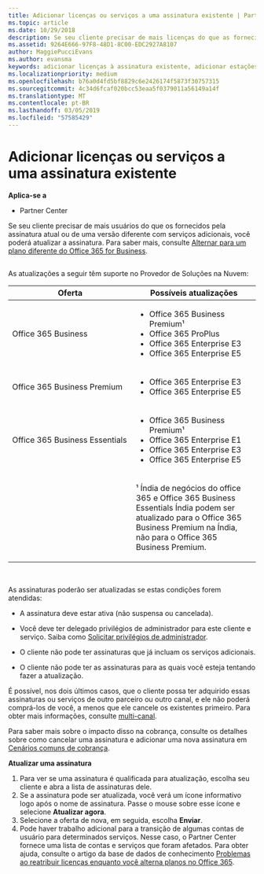 ```yaml
---
title: Adicionar licenças ou serviços a uma assinatura existente | Partner Center
ms.topic: article
ms.date: 10/29/2018
description: Se seu cliente precisar de mais licenças do que as fornecidas pela assinatura atual ou de uma versão diferente com serviços adicionais, você poderá fazer upgrade da assinatura.
ms.assetid: 9264E666-97F8-48D1-8C00-EDC2927A8107
author: MaggiePucciEvans
ms.author: evansma
keywords: adicionar licenças à assinatura existente, adicionar estações à assinatura existente, modificar uma assinatura, alterar uma assinatura, comprar mais licenças para um cliente
ms.localizationpriority: medium
ms.openlocfilehash: b76a0d4fd5bf8829c6e2426174f5873f30757315
ms.sourcegitcommit: 4c34d6fcaf020bcc53eaa5f0379011a56149a14f
ms.translationtype: MT
ms.contentlocale: pt-BR
ms.lasthandoff: 03/05/2019
ms.locfileid: "57585429"
---
```

# <a name="add-licenses-or-services-to-an-existing-subscription"></a>Adicionar licenças ou serviços a uma assinatura existente

**Aplica-se a**

-  Partner Center

Se seu cliente precisar de mais usuários do que os fornecidos pela assinatura atual ou de uma versão diferente com serviços adicionais, você poderá atualizar a assinatura. Para saber mais, consulte [Alternar para um plano diferente do Office 365 for Business](https://go.microsoft.com/fwlink/p/?LinkId=723577).

## <a href="" id="upgradesubscription"></a>


As atualizações a seguir têm suporte no Provedor de Soluções na Nuvem:

<table>
<colgroup>
<col width="50%" />
<col width="50%" />
</colgroup>
<thead>
<tr class="header">
<th>Oferta</th>
<th>Possíveis atualizações</th>
</tr>
</thead>
<tbody>
<tr class="odd">
<td>Office 365 Business</td>
<td><ul>
<li>Office 365 Business Premium¹</li>
<li>Office 365 ProPlus</li>
<li>Office 365 Enterprise E3</li>
<li>Office 365 Enterprise E5</li>
</ul></td>
</tr>
<tr class="even">
<td>Office 365 Business Premium</td>
<td><ul>
<li>Office 365 Enterprise E3</li>
<li>Office 365 Enterprise E5</li>
</ul></td>
</tr>
<tr class="odd">
<td>Office 365 Business Essentials</td>
<td><ul>
<li>Office 365 Business Premium¹</li>
<li>Office 365 Enterprise E1</li>
<li>Office 365 Enterprise E3</li>
<li>Office 365 Enterprise E5</li>
</ul></td>
</tr>
<tr class="even">
<td></td>
<td><p>¹ Índia de negócios do office 365 e Office 365 Business Essentials Índia podem ser atualizado para o Office 365 Business Premium na Índia, não para o Office 365 Business Premium.</p></td>
</tr>
</tbody>
</table>

 

As assinaturas poderão ser atualizadas se estas condições forem atendidas:

-   A assinatura deve estar ativa (não suspensa ou cancelada).

-   Você deve ter delegado privilégios de administrador para este cliente e serviço. Saiba como [Solicitar privilégios de administrador](request-a-relationship-with-a-customer.md).

-   O cliente não pode ter assinaturas que já incluam os serviços adicionais.

-   O cliente não pode ter as assinaturas para as quais você esteja tentando fazer a atualização.

É possível, nos dois últimos casos, que o cliente possa ter adquirido essas assinaturas ou serviços de outro parceiro ou outro canal, e ele não poderá comprá-los de você, a menos que ele cancele os existentes primeiro. Para obter mais informações, consulte [multi-canal](multichannel.md).

Para saber mais sobre o impacto disso na cobrança, consulte os detalhes sobre como cancelar uma assinatura e adicionar uma nova assinatura em [Cenários comuns de cobrança](common-billing-scenarios.md).

**Atualizar uma assinatura**

1.  Para ver se uma assinatura é qualificada para atualização, escolha seu cliente e abra a lista de assinaturas dele.
2.  Se a assinatura pode ser atualizada, você verá um ícone informativo logo após o nome de assinatura. Passe o mouse sobre esse ícone e selecione **Atualizar agora**.
3.  Selecione a oferta de nova, em seguida, escolha **Enviar**.
4.  Pode haver trabalho adicional para a transição de algumas contas de usuário para determinados serviços. Nesse caso, o Partner Center fornece uma lista de contas e serviços que foram afetados. Para obter ajuda, consulte o artigo da base de dados de conhecimento [Problemas ao reatribuir licenças enquanto você alterna planos no Office 365](https://go.microsoft.com/fwlink/p/?LinkId=723576).

 

 



